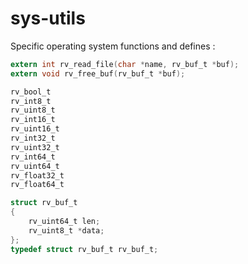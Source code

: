 # sys-utils

Specific operating system functions and defines :

```c
extern int rv_read_file(char *name, rv_buf_t *buf);
extern void rv_free_buf(rv_buf_t *buf);
```

```c
rv_bool_t
rv_int8_t
rv_uint8_t
rv_int16_t
rv_uint16_t
rv_int32_t
rv_uint32_t
rv_int64_t
rv_uint64_t
rv_float32_t
rv_float64_t
```

```c
struct rv_buf_t
{
    rv_uint64_t len;
    rv_uint8_t *data;
};
typedef struct rv_buf_t rv_buf_t;
```
